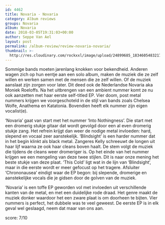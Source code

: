 ```yaml
---
id: 4462
title: Novaria - Novaria
category: Album reviews
groups: Novaria
album: Novaria
date: 2018-03-05T19:31:03+00:00
author: Seppe Van Ael
layout: post
permalink: /album-review/review-novaria-novaria/
thumbnail: >-
  http://res.cloudinary.com/rockxxl/image/upload/24899685_1834605483217243_537183935878584966_n.jpg
---
```

Sommige bands moeten jarenlang knokken voor bekendheid. Anderen wagen zich op hun eentje aan een solo album, maken de muziek die ze zelf willen en werken samen met de mensen die ze zelf willen. Of de muziek aanslaat zijn zorgen voor later. Dit deed ook de Nederlandse Novaria aka Moniek Roeloffs. Na het uitbrengen van een ambient nummer komt ze nu ook aanzetten met haar eerste self-titled EP. Vier doom, post metal nummers krijgen we voorgeschoteld in de stijl van bands zoals Chelsea Wolfe, Anathema en Katatonia. Bovendien heeft elk nummer zijn eigen vocalist(e).

‘Novaria’ gaat van start met het nummer ‘Into Nothingness’. Die start met een dromerig stukje gitaar dat wordt gevolgd door een al even dromerig stukje zang. Het refrein krijgt dan weer de nodige metal invloeden: hard, slepend en vocaal zeer aanstekelijk. ‘Blindsight’ is een harder nummer dat in het begin klinkt als black metal. Zangeres Kelly schreeuwt de longen uit haar lijf waarna ze ook haar cleans boven haalt. De stem volgt de muziek die tijdens de cleans weer dromeriger is. Op het einde van het nummer krijgen we een mengeling van deze twee stijlen. Dit is naar onze mening het beste stukje van deze plaat. ‘This Cold’ ligt wat in de lijn van ‘Blindsight’, maar in die eerste wordt er meer gefocust op het tragere. Afsluiter ‘Chrononausea’ eindigt waar de EP begon: bij slepende, dromerige en aanstekelijke vocals die je gidsen door de golven van de muziek.

‘Novaria’ is een toffe EP geworden vol met invloeden uit verschillende kanten van de metal, en met een duidelijke rode draad. Het genre maakt de muziek donker waardoor het een zware plaat is om doorheen te bijten. Vier nummers is perfect, het dubbele was te veel geweest. De eerste EP is in elk geval wel geslaagd, neem dat maar van ons aan.

score: 7/10
